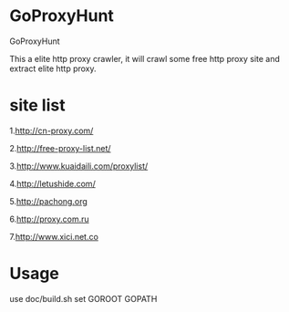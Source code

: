 GoProxyHunt
===========

GoProxyHunt

This a elite http proxy crawler, it will crawl some free http proxy site and extract elite http proxy.

site list
====
1.http://cn-proxy.com/

2.http://free-proxy-list.net/

3.http://www.kuaidaili.com/proxylist/

4.http://letushide.com/

5.http://pachong.org

6.http://proxy.com.ru

7.http://www.xici.net.co

Usage
====

use doc/build.sh
set GOROOT GOPATH
